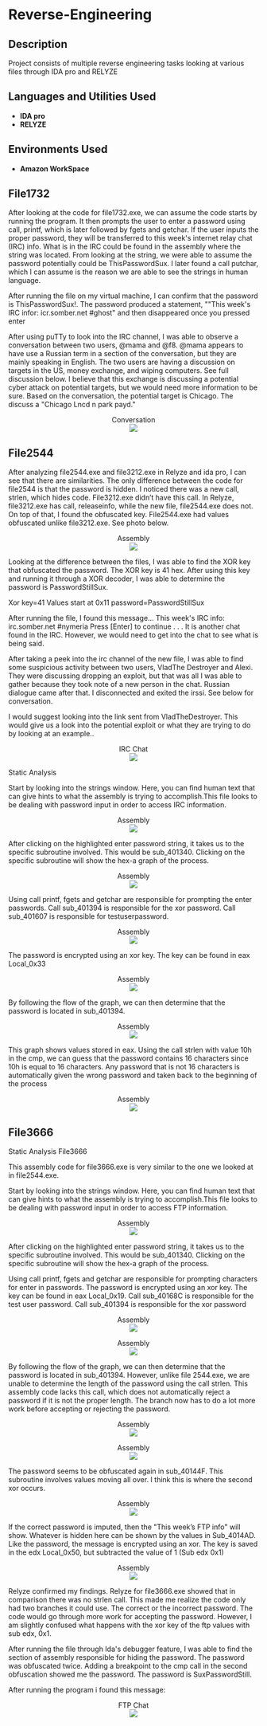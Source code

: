 # Reverse-Engineering

<h2>Description</h2>
Project consists of multiple reverse engineering tasks looking at various files through IDA pro and RELYZE 
<br />

<h2>Languages and Utilities Used</h2>

- <b>IDA pro</b>
- <b>RELYZE</b> 


<h2>Environments Used </h2>

- <b>Amazon WorkSpace</b>

<h2>File1732</h2>

After looking at the code for file1732.exe, we can assume the code starts by running the program. It then prompts the user to enter a password using call, printf, which is later followed by fgets and getchar. If the user inputs the proper password, they will be transferred to this week's internet relay chat (IRC) info. What is in the IRC could be found in the assembly where the string was located. From looking at the string, we were able to assume the password potentially could be ThisPasswordSux. I later found a call putchar, which I can assume is the reason we are able to see the strings in human language. 

After running the file on my virtual machine, I can confirm that the password is ThisPasswordSux!. The password produced a statement, ""This week's IRC infor: icr.somber.net #ghost" and then disappeared once you pressed enter

After using puTTy to look into the IRC channel, I was able to observe a conversation between two users, @mama and @f8. @mama appears to have use a Russian term in a section of the conversation, but they are mainly speaking in English. The two users are having a discussion on targets in the US, money exchange, and wiping computers. See full discussion below. I believe that this exchange is discussing a potential cyber attack on potential targets, but we would need more information to be sure. Based on the conversation, the potential target is Chicago. The discuss a "Chicago Lncd n park payd." 

<p align="center">
Conversation<br/>
<img src=https://s3.amazonaws.com/gbstool/submissions/31028/s265833/IRC%20convo.PNG?X-Amz-Algorithm=AWS4-HMAC-SHA256&X-Amz-Date=20240229T220145Z&X-Amz-SignedHeaders=host&X-Amz-Expires=36900&X-Amz-Credential=AKIAJBIZLMJQ2O6DKIAA%2F20240229%2Fus-east-1%2Fs3%2Faws4_request&X-Amz-Signature=3cf8f0b2aa02e9c172ad15514a279e8ca0d88a704e6b6b65505e40ce91fd4498
<br />
<h2>File2544</h2>

After analyzing file2544.exe and file3212.exe in Relyze and ida pro, I can see that there are similarities. The only difference between the code for file2544 is that the password is hidden. I noticed there was a new call, strlen, which hides code. File3212.exe didn’t have this call. In Relyze, file3212.exe has call, releaseinfo, while the new file, file2544.exe does not. On top of that, I found the obfuscated key. File2544.exe had values obfuscated unlike file3212.exe. See photo below.

<p align="center">
Assembly<br/>
<img src=https://s3.amazonaws.com/gbstool/submissions/31028/s265985/key%20obfuscated.PNG?X-Amz-Algorithm=AWS4-HMAC-SHA256&X-Amz-Date=20240229T220805Z&X-Amz-SignedHeaders=host&X-Amz-Expires=36900&X-Amz-Credential=AKIAJBIZLMJQ2O6DKIAA%2F20240229%2Fus-east-1%2Fs3%2Faws4_request&X-Amz-Signature=a390b1c2044a8320e089a8d7320fb73647228028302488e2fe3a4a1b1a981294
<br />

Looking at the difference between the files, I was able to find the XOR key that obfuscated the password. The XOR key is 41 hex. After using this key and running it through a XOR decoder, I was able to determine the password is PasswordStillSux.

Xor key=41
Values start at 0x11
password=PasswordStillSux


After running the file, I found this message…
This week's IRC info: irc.somber.net #nymeria
Press [Enter] to continue . . .
It is another chat found in the IRC. However, we would need to get into the chat to see what is being said.




After taking a peek into the irc channel of the new file, I was able to find some suspicious activity between two users, VladThe Destroyer and Alexi. They were discussing dropping an exploit, but that was all I was able to gather because they took note of a new person in the chat. Russian dialogue came after that. I disconnected and exited the irssi. See below for conversation.

I would suggest looking into the link sent from VladTheDestroyer. This would give us a look into the potential exploit or what they are trying to do by looking at an example..

<p align="center">
IRC Chat<br/>
<img src=https://s3.amazonaws.com/gbstool/submissions/31028/s266058/new%20irc.PNG?X-Amz-Algorithm=AWS4-HMAC-SHA256&X-Amz-Date=20240229T221217Z&X-Amz-SignedHeaders=host&X-Amz-Expires=36900&X-Amz-Credential=AKIAJBIZLMJQ2O6DKIAA%2F20240229%2Fus-east-1%2Fs3%2Faws4_request&X-Amz-Signature=aab2327a114ef9d5111769b8d71884dafe1db844d1882d07386c50862cb57067
<br />

Static Analysis

Start by looking into the strings window. Here, you can find human text that can give hints to what the assembly is trying to accomplish.This file looks to be dealing with password input in order to access IRC information.

<p align="center">
Assembly<br/>
<img src=https://s3.amazonaws.com/gbstool/submissions2020/266110/file2544.exe%20static%20analysis.PNG?X-Amz-Algorithm=AWS4-HMAC-SHA256&X-Amz-Date=20240229T221437Z&X-Amz-SignedHeaders=host&X-Amz-Expires=36900&X-Amz-Credential=AKIAJBIZLMJQ2O6DKIAA%2F20240229%2Fus-east-1%2Fs3%2Faws4_request&X-Amz-Signature=5540fba9242958fec21cff42ec4648b1403fcf5958fb2e10ef9fca3353a6b2af
<br />

After clicking on the highlighted enter password string, it takes us to the specific subroutine involved. This would be sub_401340. Clicking on the specific subroutine will show the hex-a graph of the process. 

<p align="center">
Assembly<br/>
<img src=https://s3.amazonaws.com/gbstool/submissions2020/266110/file2544%20sub%20password.PNG?X-Amz-Algorithm=AWS4-HMAC-SHA256&X-Amz-Date=20240229T221437Z&X-Amz-SignedHeaders=host&X-Amz-Expires=36900&X-Amz-Credential=AKIAJBIZLMJQ2O6DKIAA%2F20240229%2Fus-east-1%2Fs3%2Faws4_request&X-Amz-Signature=782c9494b0cef6f1f4cb0d5a60e1e6d883a3cbb0eab938d19d1059f33fe30d72
<br />

Using call printf, fgets and getchar are responsible for prompting the enter passwords. Call sub_401394 is responsible for the xor password. Call sub_401607 is responsible for testuserpassword.  

<p align="center">
Assembly<br/>
<img src=https://s3.amazonaws.com/gbstool/submissions2020/266110/file2544%20enter%20pass.PNG?X-Amz-Algorithm=AWS4-HMAC-SHA256&X-Amz-Date=20240229T221437Z&X-Amz-SignedHeaders=host&X-Amz-Expires=36900&X-Amz-Credential=AKIAJBIZLMJQ2O6DKIAA%2F20240229%2Fus-east-1%2Fs3%2Faws4_request&X-Amz-Signature=c189f6c4fdb4942155a724621c6492db7ea66505e6a035db3a43128bcbc19cc3
<br />
  
The password is encrypted using an xor key. The key can be found in eax Local_0x33

<p align="center">
Assembly<br/>
<img src=https://s3.amazonaws.com/gbstool/submissions2020/266110/file2544%20xor.PNG?X-Amz-Algorithm=AWS4-HMAC-SHA256&X-Amz-Date=20240229T221437Z&X-Amz-SignedHeaders=host&X-Amz-Expires=36900&X-Amz-Credential=AKIAJBIZLMJQ2O6DKIAA%2F20240229%2Fus-east-1%2Fs3%2Faws4_request&X-Amz-Signature=dd5f6c408216524a49643d3c4bf30f2ee4367986d02bf1647521122414ebd514
<br />
  
By following the flow of the graph, we can then determine that the password is located in sub_401394.

<p align="center">
Assembly<br/>
<img src=https://s3.amazonaws.com/gbstool/submissions2020/266110/file2455.exe%20password%20values.PNG?X-Amz-Algorithm=AWS4-HMAC-SHA256&X-Amz-Date=20240229T221437Z&X-Amz-SignedHeaders=host&X-Amz-Expires=36900&X-Amz-Credential=AKIAJBIZLMJQ2O6DKIAA%2F20240229%2Fus-east-1%2Fs3%2Faws4_request&X-Amz-Signature=3704aa7fd1738a8fb2fd37f8d7bbf66b0372d908acdf65fbc6432e39730fcaa1
<br />
  
This graph shows values stored in eax. Using the call strlen with value 10h in the cmp, we can guess that the password contains 16 characters since 10h is equal to 16 characters. Any password that is not 16 characters is automatically given the wrong password and taken back to the beginning of the process

<p align="center">
Assembly<br/>
<img src=https://s3.amazonaws.com/gbstool/submissions2020/266110/file2544%2016characters.PNG?X-Amz-Algorithm=AWS4-HMAC-SHA256&X-Amz-Date=20240229T221437Z&X-Amz-SignedHeaders=host&X-Amz-Expires=36900&X-Amz-Credential=AKIAJBIZLMJQ2O6DKIAA%2F20240229%2Fus-east-1%2Fs3%2Faws4_request&X-Amz-Signature=c69224d1d45dc59a50faec35760aba79816e7d84b5e8feec6bdc048dcbb1750f
<br />
  
<h2>File3666</h2>

<b1>Static Analysis File3666</b1>

This assembly code for file3666.exe is very similar to the one we looked at in file2544.exe. 

Start by looking into the strings window. Here, you can find human text that can give hints to what the assembly is trying to accomplish.This file looks to be dealing with password input in order to access FTP information. 

<p align="center">
Assembly<br/>
<img src=https://s3.amazonaws.com/gbstool/submissions2020/266110/file2544.exe%20static%20analysis.PNG?X-Amz-Algorithm=AWS4-HMAC-SHA256&X-Amz-Date=20240229T221437Z&X-Amz-SignedHeaders=host&X-Amz-Expires=36900&X-Amz-Credential=AKIAJBIZLMJQ2O6DKIAA%2F20240229%2Fus-east-1%2Fs3%2Faws4_request&X-Amz-Signature=5540fba9242958fec21cff42ec4648b1403fcf5958fb2e10ef9fca3353a6b2af
<br />

After clicking on the highlighted enter password string, it takes us to the specific subroutine involved. This would be sub_401340. Clicking on the specific subroutine will show the hex-a graph of the process. 

Using call printf, fgets and getchar are responsible for prompting characters for enter in passwords. The password is encrypted using an xor key. The key can be found in eax Local_0x19. Call sub_40168C is responsible for the test user password. Call sub_401394 is responsible for the xor password


<p align="center">
Assembly<br/>
<img src=https://s3.amazonaws.com/gbstool/submissions2020/266110/file3666%20calls.PNG?X-Amz-Algorithm=AWS4-HMAC-SHA256&X-Amz-Date=20240229T221437Z&X-Amz-SignedHeaders=host&X-Amz-Expires=36900&X-Amz-Credential=AKIAJBIZLMJQ2O6DKIAA%2F20240229%2Fus-east-1%2Fs3%2Faws4_request&X-Amz-Signature=e5056f0e35ee01cf015206166bc2e569275930b4d71d9fcd018be42a086624a3
<br />
<p align="center">
Assembly<br/>
<img src=https://s3.amazonaws.com/gbstool/submissions2020/266110/3666%20xor.PNG?X-Amz-Algorithm=AWS4-HMAC-SHA256&X-Amz-Date=20240229T221437Z&X-Amz-SignedHeaders=host&X-Amz-Expires=36900&X-Amz-Credential=AKIAJBIZLMJQ2O6DKIAA%2F20240229%2Fus-east-1%2Fs3%2Faws4_request&X-Amz-Signature=5aa9566d3c6864b60383a260fe83ac012a2e5d8b6de50571abba58cdeab75353
<br />

By following the flow of the graph, we can then determine that the password is located in sub_401394. However, unlike file 2544.exe, we are unable to determine the length of the password using the call strlen. This assembly code lacks this call, which does not automatically reject a password if it is not the proper length.  The branch now has to do a lot more work before accepting or rejecting the password.


<p align="center">
Assembly<br/>
<img src=https://s3.amazonaws.com/gbstool/submissions2020/266110/3666%20different.PNG?X-Amz-Algorithm=AWS4-HMAC-SHA256&X-Amz-Date=20240229T221437Z&X-Amz-SignedHeaders=host&X-Amz-Expires=36900&X-Amz-Credential=AKIAJBIZLMJQ2O6DKIAA%2F20240229%2Fus-east-1%2Fs3%2Faws4_request&X-Amz-Signature=b4f02e8e9fe5af7e23171580e0fb2a2e0cc1f670b2cd74ee0e1563b2086a87ca
<br />
<p align="center">
Assembly<br/>
<img src=https://s3.amazonaws.com/gbstool/submissions2020/266110/3666%20password.PNG?X-Amz-Algorithm=AWS4-HMAC-SHA256&X-Amz-Date=20240229T221437Z&X-Amz-SignedHeaders=host&X-Amz-Expires=36900&X-Amz-Credential=AKIAJBIZLMJQ2O6DKIAA%2F20240229%2Fus-east-1%2Fs3%2Faws4_request&X-Amz-Signature=144a3b6c0de7740d80ad33792605c802e14e4ef834be5c5f893e083a88b0f89b
<br />
  
The password seems to be obfuscated again in sub_40144F. This subroutine involves values moving all over. I think this is where the second xor occurs.


<p align="center">
Assembly<br/>
<img src=https://s3.amazonaws.com/gbstool/submissions2020/266142/second%20xor%20file3666.PNG?X-Amz-Algorithm=AWS4-HMAC-SHA256&X-Amz-Date=20240229T221437Z&X-Amz-SignedHeaders=host&X-Amz-Expires=36900&X-Amz-Credential=AKIAJBIZLMJQ2O6DKIAA%2F20240229%2Fus-east-1%2Fs3%2Faws4_request&X-Amz-Signature=de1e9296bd41fd4418505a4ff3236f81d36abd2f0a072db8f3389a2fe6402246
<br />

If the correct password is imputed, then the "This week’s FTP info" will show. Whatever is hidden here can be shown by the values in Sub_4014AD. Like the password, the message is encrypted using an xor. The key is saved in the edx Local_0x50, but subtracted the value of 1 (Sub edx 0x1)

<p align="center">
Assembly<br/>
<img src=https://s3.amazonaws.com/gbstool/submissions2020/266110/3666%20ftp.PNG?X-Amz-Algorithm=AWS4-HMAC-SHA256&X-Amz-Date=20240229T221437Z&X-Amz-SignedHeaders=host&X-Amz-Expires=36900&X-Amz-Credential=AKIAJBIZLMJQ2O6DKIAA%2F20240229%2Fus-east-1%2Fs3%2Faws4_request&X-Amz-Signature=ae621cd0605927128a19b09e1602ead9908ef257b944cb409512da500d201d8e
<br />

Relyze confirmed my findings. Relyze for file3666.exe showed that in comparison there was no strlen call. This made me realize the code only had two branches it could use. The correct or the incorrect password. The code would go through more work for accepting the password. However, I am slightly confused what happens with the xor key of the ftp values with sub edx, 0x1.

After running the file through Ida's debugger feature, I was able to find the section of assembly responsible for hiding the password. The password was obfuscated twice. Adding a breakpoint to the cmp call in the second obfuscation showed me the password. The password is SuxPasswordStill.

After running the program i found this message:


<p align="center">
FTP Chat<br/>
<img src=https://s3.amazonaws.com/gbstool/submissions2020/266295/ftp.PNG?X-Amz-Algorithm=AWS4-HMAC-SHA256&X-Amz-Date=20240229T222727Z&X-Amz-SignedHeaders=host&X-Amz-Expires=36900&X-Amz-Credential=AKIAJBIZLMJQ2O6DKIAA%2F20240229%2Fus-east-1%2Fs3%2Faws4_request&X-Amz-Signature=2ecdb815642237a3f23ecda1f3b2ef5c08c67695510ff2ac8c6d9b7b60b1574b
